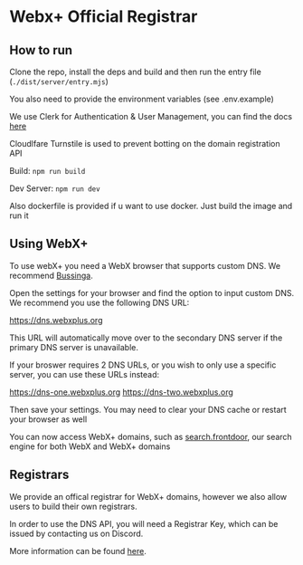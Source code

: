 # Webx+ Official Registrar

## How to run

Clone the repo, install the deps and build and then run the entry file (`./dist/server/entry.mjs`)

You also need to provide the environment variables (see .env.example)

We use Clerk for Authentication & User Management, you can find the docs [here](https://clerk.com/docs/overview)

Cloudlfare Turnstile is used to prevent botting on the domain registration API

Build: `npm run build`

Dev Server: `npm run dev`

Also dockerfile is provided if u want to use docker. Just build the image and run it


## Using WebX+

To use webX+ you need a WebX browser that supports custom DNS. We recommend [Bussinga](https://github.com/codingMASTER398/bussinga).

Open the settings for your browser and find the option to input custom DNS. We recommend you use the following DNS URL:

https://dns.webxplus.org

This URL will automatically move over to the secondary DNS server if the primary DNS server is unavailable.

If your broswer requires 2 DNS URLs, or you wish to only use a specific server, you can use these URLs instead:

https://dns-one.webxplus.org
https://dns-two.webxplus.org

Then save your settings. You may need to clear your DNS cache or restart your browser as well

You can now access WebX+ domains, such as [search.frontdoor](buss://search.frontdoor), our search engine for both WebX and WebX+ domains

## Registrars

We provide an offical registrar for WebX+ domains, however we also allow users to build their own registrars.

In order to use the DNS API, you will need a Registrar Key, which can be issued by contacting us on Discord.

More information can be found [here](https://dns.webxplus.org).
